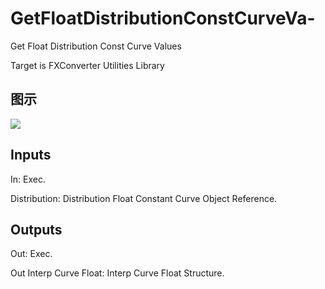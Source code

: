 # GetFloatDistributionConstCurveVa-

Get Float Distribution Const Curve Values

Target is FXConverter Utilities Library

## 图示

![]($-20221218-19015523.png)

## Inputs

In: Exec.

Distribution: Distribution Float Constant Curve Object Reference.  

## Outputs

Out: Exec.

Out Interp Curve Float: Interp Curve Float Structure.

